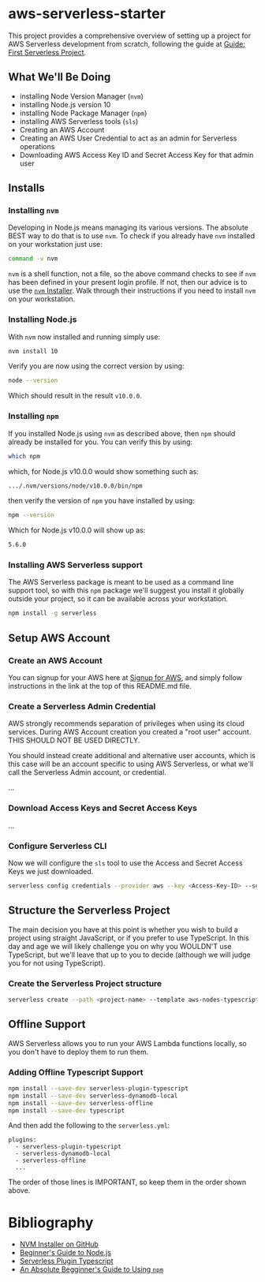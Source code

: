 # aws-serverless-starter
This project provides a comprehensive overview of setting up a project for AWS Serverless development from scratch, following the guide at [Guide: First Serverless Project](https://medium.com/serverlessguru/guide-first-serverless-project-630b91366505).

## What We'll Be Doing
* installing Node Version Manager (`nvm`)
* installing Node.js version 10
* installing Node Package Manager (`npm`)
* installing AWS Serverless tools (`sls`)
* Creating an AWS Account
* Creating an AWS User Credential to act as an admin for Serverless operations
* Downloading AWS Access Key ID and Secret Access Key for that admin user

## Installs

### Installing `nvm`
Developing in Node.js means managing its various versions. The absolute BEST way to do that is to use `nvm`. To check if you already have `nvm` installed on your workstation just use:

```bash
command -v nvm
```

`nvm` is a shell function, not a file, so the above command checks to see if `nvm` has been defined in your present login profile. If not, then our advice is to use the [`nvm` Installer](https://github.com/nvm-sh/nvm). Walk through their instructions if you need to install `nvm` on your workstation.

### Installing Node.js
With `nvm` now installed and running simply use:
```bash
nvm install 10
```

Verify you are now using the correct version by using:
```bash
node --version
```

Which should result in the result `v10.0.0`.

### Installing `npm`
If you installed Node.js using `nvm` as described above, then `npm` should already be installed for you. You can verify this by using:
```bash
which npm
```

which, for Node.js v10.0.0 would show something such as:
```bash
.../.nvm/versions/node/v10.0.0/bin/npm
```

then verify the version of `npm` you have installed by using:
```bash
npm --version
```

Which for Node.js v10.0.0 will show up as:
```bash
5.6.0
```

### Installing AWS Serverless support
The AWS Serverless package is meant to be used as a command line support tool, so with this `npm` package we'll suggest you install it globally outside your project, so it can be available across your workstation.
```bash
npm install -g serverless
```

## Setup AWS Account

### Create an AWS Account
You can signup for your AWS here at [Signup for AWS](https://portal.aws.amazon.com/billing/signup), and simply follow instructions in the link at the top of this README.md file.

### Create a Serverless Admin Credential
AWS strongly recommends separation of privileges when using its cloud services. During AWS Account creation you created a "root user" account. THIS SHOULD NOT BE USED DIRECTLY.

You should instead create additional and alternative user accounts, which is this case will be an account specific to using AWS Serverless, or what we'll call the Serverless Admin account, or credential.

...

### Download Access Keys and Secret Access Keys
...

### Configure Serverless CLI
Now we will configure the `sls` tool to use the Access and Secret Access Keys we just downloaded.
```bash
serverless config credentials --provider aws --key <Access-Key-ID> --secret <Secret-Access-Key>
```

## Structure the Serverless Project
The main decision you have at this point is whether you wish to build a project using straight JavaScript, or if you prefer to use TypeScript. In this day and age we will likely challenge you on why you WOULDN'T use TypeScript, but we'll leave that up to you to decide (although we will judge you for not using TypeScript).

### Create the Serverless Project structure
```bash
serverless create --path <project-name> --template aws-nodes-typescript
```

## Offline Support
AWS Serverless allows you to run your AWS Lambda functions locally, so you don't have to deploy them to run them.

### Adding Offline Typescript Support
```bash
npm install --save-dev serverless-plugin-typescript
npm install --save-dev serverless-dynamodb-local
npm install --save-dev serverless-offline
npm install --save-dev typescript
```

And then add the following to the `serverless.yml`:
```
plugins:
  - serverless-plugin-typescript
  - serverless-dynamodb-local
  - serverless-offline
  ...
```

The order of those lines is IMPORTANT, so keep them in the order shown above.

# Bibliography
* [NVM Installer on GitHub](https://github.com/nvm-sh/nvm)
* [Beginner's Guide to Node.js](https://www.codementor.io/@mercurial/how-to-install-node-js-on-macos-sierra-mphz41ekk)
* [Serverless Plugin Typescript](https://www.serverless.com/plugins/serverless-plugin-typescript/)
* [An Absolute Begginner's Guide to Using `npm`](https://nodesource.com/blog/an-absolute-beginners-guide-to-using-npm/)
